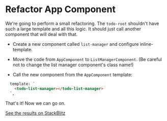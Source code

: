 # Refactor App Component

We're going to perform a small refactoring. The `todo-root` shouldn't have such a large template and all this logic. It should just call another component that will deal with that.

* Create a new component called `list-manager` and configure inline-template.
* Move the code from `AppComponent` to `ListManagerComponent`. (Be careful not to change the list manager component's class name!)


* Call the new component from the `AppComponent` template:

```html
  template: `
    <todo-list-manager></todo-list-manager>
  `,
```

That's it! Now we can go on.

[See the results on StackBlitz](https://stackblitz.com/github/angularbootcamp/todo-list-tutorial-steps/tree/step-12_Refactor_App_Component)
